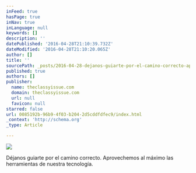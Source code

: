 ```yaml
---
inFeed: true
hasPage: true
inNav: true
inLanguage: null
keywords: []
description: ''
datePublished: '2016-04-28T21:10:39.732Z'
dateModified: '2016-04-28T21:10:20.065Z'
author: []
title: ''
sourcePath: _posts/2016-04-28-dejanos-guiarte-por-el-camino-correcto-aprovechemos-al-maxi.md
published: true
authors: []
publisher:
  name: theclassyissue.com
  domain: theclassyissue.com
  url: null
  favicon: null
starred: false
url: 0085192b-96b9-4f03-b204-2d5cddfdfec9/index.html
_context: 'http://schema.org'
_type: Article

---
```

![](https://the-grid-user-content.s3-us-west-2.amazonaws.com/61bffac1-7bbf-45f4-9ee2-a2617b9734bb.png)

Déjanos guiarte por el camino correcto. Aprovechemos al máximo las herramientas de nuestra tecnología.